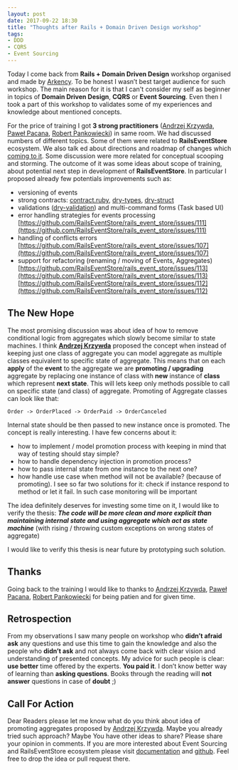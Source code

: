 ```yaml
---
layout: post
date: 2017-09-22 18:30
title: "Thoughts after Rails + Domain Driven Design workshop"
tags:
- DDD
- CQRS
- Event Sourcing
---
```

Today I come back from **Rails + Domain Driven Design** workshop organised and made by [Arkency](http://arkency.com/). To be honest I wasn’t best target audience for such workshop. The main reason for it is that I can't consider my self as beginner in topics of **Domain Driven Design**, **CQRS** or **Event Sourcing**. Even then I took a part of this workshop to validates some of my experiences and knowledge about mentioned concepts. 

For the price of training I got **3 strong practitioners** ([Andrzej Krzywda](https://twitter.com/andrzejkrzywda
), [Paweł Pacana](https://twitter.com/pawelpacana), [Robert Pankowiecki](https://twitter.com/pankowecki)) in same room. 
We had discussed numbers of different topics. Some of them were related to **RailsEventStore** ecosystem. We also talk ed about directions and roadmap of changes which [coming to it](https://github.com/RailsEventStore/rails_event_store/pull/86). Some discussion were more related for conceptual scooping and storming. The outcome of it was some ideas about scope of training, about potential next step in development of **RailsEventStore**. In particular I proposed already few potentials improvements such as:
 
- versioning of events 
- strong contracts: [contract.ruby](https://egonschiele.github.io/contracts.ruby/), [dry-types](http://dry-rb.org/gems/dry-types/), [dry-struct](http://dry-rb.org/gems/dry-struct/)
- validations ([dry-validation](http://dry-rb.org/gems/dry-validation/)) and multi-command forms (Task based UI)
- error handling strategies for events processing
[https://github.com/RailsEventStore/rails_event_store/issues/111](https://github.com/RailsEventStore/rails_event_store/issues/111)
- handling of conflicts errors [https://github.com/RailsEventStore/rails_event_store/issues/107](https://github.com/RailsEventStore/rails_event_store/issues/107)
- support for refactoring (renaming / moving of Events, Aggregates) [https://github.com/RailsEventStore/rails_event_store/issues/113](https://github.com/RailsEventStore/rails_event_store/issues/113)
[https://github.com/RailsEventStore/rails_event_store/issues/112](https://github.com/RailsEventStore/rails_event_store/issues/112)

## The New Hope
The most promising discussion was about idea of how to remove conditional logic from aggregates which slowly become similar to state machines. I think [**Andrzej Krzywda**](https://twitter.com/andrzejkrzywda
) proposed the concept when instead of keeping just one class of aggregate you can model aggregate as multiple classes equivalent to specific state of aggregate. This means that on each **apply** of the **event** to the aggregate we are **promoting /  upgrading** aggregate by replacing one instance of class with **new** instance of **class** which represent **next state**. This will lets keep only methods possible to call on specific state (and class) of aggregate. Promoting of Aggregate classes can look like that:

```
Order -> OrderPlaced -> OrderPaid -> OrderCanceled
```

Internal state should be then passed to new instance once is promoted. The concept is really interesting. I have few concerns about it:

- how to implement / model promotion process with keeping in mind
that way of testing should stay simple?
- how to handle dependency injection in promotion process?
- how to pass internal state from one instance to the next one?
- how handle use case when method will not be available? (because of promoting). I see so far two solutions for it: check if instance respond to method or let it fail. In such case monitoring will be important

The idea definitely deserves for investing some time on it, I would like to verify the thesis: ***The code will be more clean and more explicit than maintaining internal state and using aggregate which act as state machine*** (with rising / throwing custom exceptions on wrong states of aggregate)

I would like to verify this thesis is near future by prototyping such solution.

## Thanks

Going back to the training I would like to thanks to [Andrzej Krzywda](https://twitter.com/andrzejkrzywda
), [Paweł Pacana](https://twitter.com/pawelpacana), [Robert Pankowiecki](https://twitter.com/pankowecki) for being patien and for given time.

## Retrospection

From my observations I saw many people on workshop who **didn’t afraid ask** any questions and use this time to gain the knowledge and also the people who **didn’t ask** and not always come back with clear vision and understanding of presented concepts. My advice for such people is clear: **use better** time offered by the experts. **You paid it**. I don’t know better way of learning than **asking questions**. Books through the reading will **not answer** questions in case of **doubt** ;)

## Call For Action
Dear Readers please let me know what do you think about idea of promoting aggregates proposed by [Andrzej Krzywda](https://twitter.com/andrzejkrzywda). Maybe you already tried such approach? Maybe You have other ideas to share? Please share your opinion in comments. If you are more interested about Event Sourcing and RailsEventStore ecosystem please visit [documentation](http://railseventstore.org/) and [github](https://github.com/RailsEventStore/rails_event_store). Feel free to drop the idea or pull request there.
